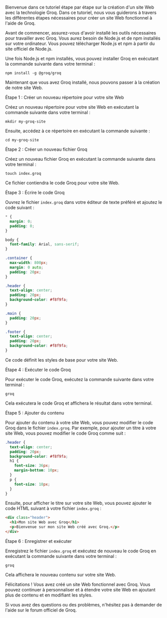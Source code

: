 Bienvenue dans ce tutoriel étape par étape sur la création d'un site Web avec la technologie Groq. Dans ce tutoriel, nous vous guiderons à travers les différentes étapes nécessaires pour créer un site Web fonctionnel à l'aide de Groq.

Avant de commencer, assurez-vous d'avoir installé les outils nécessaires pour travailler avec Groq. Vous aurez besoin de Node.js et de npm installés sur votre ordinateur. Vous pouvez télécharger Node.js et npm à partir du site officiel de Node.js.

Une fois Node.js et npm installés, vous pouvez installer Groq en exécutant la commande suivante dans votre terminal :

```
npm install -g @groq/groq
```

Maintenant que vous avez Groq installé, nous pouvons passer à la création de notre site Web.

Étape 1 : Créer un nouveau répertoire pour votre site Web

Créez un nouveau répertoire pour votre site Web en exécutant la commande suivante dans votre terminal :

```
mkdir my-groq-site
```

Ensuite, accédez à ce répertoire en exécutant la commande suivante :

```
cd my-groq-site
```

Étape 2 : Créer un nouveau fichier Groq

Créez un nouveau fichier Groq en exécutant la commande suivante dans votre terminal :

```
touch index.groq
```

Ce fichier contiendra le code Groq pour votre site Web.

Étape 3 : Écrire le code Groq

Ouvrez le fichier `index.groq` dans votre éditeur de texte préféré et ajoutez le code suivant :

```scss
* {
  margin: 0;
  padding: 0;
}

body {
  font-family: Arial, sans-serif;
}

.container {
  max-width: 800px;
  margin: 0 auto;
  padding: 20px;
}

.header {
  text-align: center;
  padding: 20px;
  background-color: #f8f9fa;
}

.main {
  padding: 20px;
}

.footer {
  text-align: center;
  padding: 20px;
  background-color: #f8f9fa;
}
```

Ce code définit les styles de base pour votre site Web.

Étape 4 : Exécuter le code Groq

Pour exécuter le code Groq, exécutez la commande suivante dans votre terminal :

```
groq
```

Cela exécutera le code Groq et affichera le résultat dans votre terminal.

Étape 5 : Ajouter du contenu

Pour ajouter du contenu à votre site Web, vous pouvez modifier le code Groq dans le fichier `index.groq`. Par exemple, pour ajouter un titre à votre site Web, vous pouvez modifier le code Groq comme suit :

```scss
.header {
  text-align: center;
  padding: 20px;
  background-color: #f8f9fa;
  h1 {
    font-size: 36px;
    margin-bottom: 10px;
  }
  p {
    font-size: 18px;
  }
}
```

Ensuite, pour afficher le titre sur votre site Web, vous pouvez ajouter le code HTML suivant à votre fichier `index.groq` :

```html
<div class="header">
  <h1>Mon site Web avec Groq</h1>
  <p>Bienvenue sur mon site Web créé avec Groq.</p>
</div>
```

Étape 6 : Enregistrer et exécuter

Enregistrez le fichier `index.groq` et exécutez de nouveau le code Groq en exécutant la commande suivante dans votre terminal :

```
groq
```

Cela affichera le nouveau contenu sur votre site Web.

Félicitations ! Vous avez créé un site Web fonctionnel avec Groq. Vous pouvez continuer à personnaliser et à étendre votre site Web en ajoutant plus de contenu et en modifiant les styles.

Si vous avez des questions ou des problèmes, n'hésitez pas à demander de l'aide sur le forum officiel de Groq.